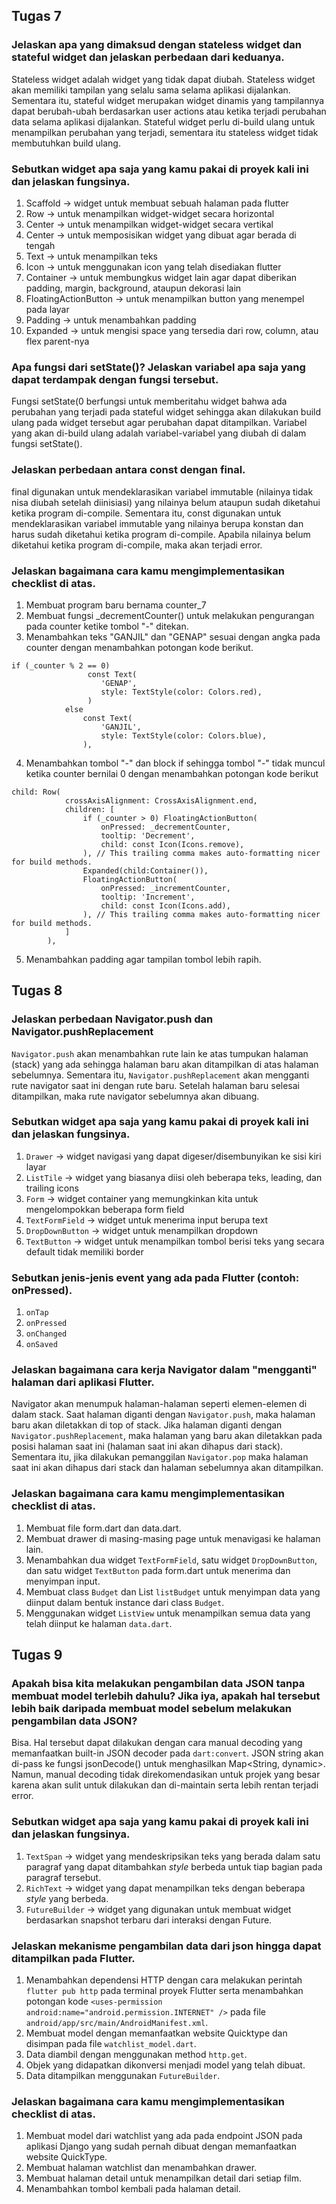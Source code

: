 ## Tugas 7
### Jelaskan apa yang dimaksud dengan stateless widget dan stateful widget dan jelaskan perbedaan dari keduanya.
Stateless widget adalah widget yang tidak dapat diubah. Stateless widget akan memiliki tampilan yang selalu sama selama aplikasi dijalankan. Sementara itu, stateful widget merupakan widget dinamis yang tampilannya dapat berubah-ubah berdasarkan user actions atau ketika terjadi perubahan data selama aplikasi dijalankan. Stateful widget perlu di-build ulang untuk menampilkan perubahan yang terjadi, sementara itu stateless widget tidak membutuhkan build ulang.

### Sebutkan widget apa saja yang kamu pakai di proyek kali ini dan jelaskan fungsinya.
1. Scaffold -> widget untuk membuat sebuah halaman pada flutter
2. Row -> untuk menampilkan widget-widget secara horizontal
3. Center -> untuk menampilkan widget-widget secara vertikal
4. Center -> untuk memposisikan widget yang dibuat agar berada di tengah
5. Text -> untuk menampilkan teks
6. Icon -> untuk menggunakan icon yang telah disediakan flutter
7. Container -> untuk membungkus widget lain agar dapat diberikan padding, margin, background, ataupun dekorasi lain
8. FloatingActionButton -> untuk menampilkan button yang menempel pada layar
9. Padding -> untuk menambahkan padding 
10. Expanded -> untuk mengisi space yang tersedia dari row, column, atau flex parent-nya

### Apa fungsi dari setState()? Jelaskan variabel apa saja yang dapat terdampak dengan fungsi tersebut.
Fungsi setState(0 berfungsi untuk memberitahu widget bahwa ada perubahan yang terjadi pada stateful widget sehingga akan dilakukan build ulang pada widget tersebut agar perubahan dapat ditampilkan. Variabel yang akan di-build ulang adalah variabel-variabel yang diubah di dalam fungsi setState().

### Jelaskan perbedaan antara const dengan final.
final digunakan untuk mendeklarasikan variabel immutable (nilainya tidak nisa diubah setelah diinisiasi) yang nilainya belum ataupun sudah diketahui ketika program di-compile. Sementara itu, const digunakan untuk mendeklarasikan variabel immutable yang nilainya berupa konstan dan harus sudah diketahui ketika program di-compile. Apabila nilainya belum diketahui ketika program di-compile, maka akan terjadi error.

### Jelaskan bagaimana cara kamu mengimplementasikan checklist di atas.
1. Membuat program baru bernama counter_7
2. Membuat fungsi _decrementCounter() untuk melakukan pengurangan pada counter ketike tombol "-" ditekan.
3. Menambahkan teks "GANJIL" dan "GENAP" sesuai dengan angka pada counter dengan menambahkan potongan kode berikut.
```
if (_counter % 2 == 0)
                 const Text(
                    'GENAP',
                    style: TextStyle(color: Colors.red),
                 )
            else
                const Text(
                    'GANJIL',
                    style: TextStyle(color: Colors.blue),
                ),
```
4. Menambahkan tombol "-" dan block if sehingga tombol "-" tidak muncul ketika counter bernilai 0 dengan menambahkan potongan kode berikut
```
child: Row(
            crossAxisAlignment: CrossAxisAlignment.end,
            children: [
                if (_counter > 0) FloatingActionButton(
                    onPressed: _decrementCounter,
                    tooltip: 'Decrement',
                    child: const Icon(Icons.remove),
                ), // This trailing comma makes auto-formatting nicer for build methods.
                Expanded(child:Container()),
                FloatingActionButton(
                    onPressed: _incrementCounter,
                    tooltip: 'Increment',
                    child: const Icon(Icons.add),
                ), // This trailing comma makes auto-formatting nicer for build methods.
            ]
        ),
```
5. Menambahkan padding agar tampilan tombol lebih rapih.

## Tugas 8
### Jelaskan perbedaan Navigator.push dan Navigator.pushReplacement
`Navigator.push` akan menambahkan rute lain ke atas tumpukan halaman (stack) yang ada sehingga halaman baru akan ditampilkan di atas halaman sebelumnya.
Sementara itu, `Navigator.pushReplacement` akan mengganti rute navigator saat ini dengan rute baru. Setelah halaman baru selesai ditampilkan, maka rute navigator sebelumnya akan dibuang.
### Sebutkan widget apa saja yang kamu pakai di proyek kali ini dan jelaskan fungsinya.
1. `Drawer` -> widget navigasi yang dapat digeser/disembunyikan ke sisi kiri layar
2. `ListTile` -> widget yang biasanya diisi oleh beberapa teks, leading, dan trailing icons
3. `Form` -> widget container yang memungkinkan kita untuk mengelompokkan beberapa form field
4. `TextFormField` -> widget untuk menerima input berupa text
5. `DropDownButton` -> widget untuk menampilkan dropdown
6. `TextButton` -> widget untuk menampilkan tombol berisi teks yang secara default tidak memiliki border
###  Sebutkan jenis-jenis event yang ada pada Flutter (contoh: onPressed).
1. `onTap`
2. `onPressed`
3. `onChanged`
4. `onSaved`
### Jelaskan bagaimana cara kerja Navigator dalam "mengganti" halaman dari aplikasi Flutter.
Navigator akan menumpuk halaman-halaman seperti elemen-elemen di dalam stack. Saat halaman diganti dengan `Navigator.push`, maka halaman baru akan diletakkan di top of stack. Jika halaman diganti dengan `Navigator.pushReplacement`, maka halaman yang baru akan diletakkan pada posisi halaman saat ini (halaman saat ini akan dihapus dari stack). Sementara itu, jika dilakukan pemanggilan `Navigator.pop` maka halaman saat ini akan dihapus dari stack dan halaman sebelumnya akan ditampilkan.
### Jelaskan bagaimana cara kamu mengimplementasikan checklist di atas.
1. Membuat file form.dart dan data.dart.
2. Membuat drawer di masing-masing page untuk menavigasi ke halaman lain.
3. Menambahkan dua widget `TextFormField`, satu widget `DropDownButton`, dan satu widget `TextButton` pada form.dart untuk menerima dan menyimpan input.
4. Membuat class `Budget` dan List `listBudget` untuk menyimpan data yang diinput dalam bentuk instance dari class `Budget`.
5. Menggunakan widget `ListView` untuk menampilkan semua data yang telah diinput ke halaman `data.dart`.

## Tugas 9
###  Apakah bisa kita melakukan pengambilan data JSON tanpa membuat model terlebih dahulu? Jika iya, apakah hal tersebut lebih baik daripada membuat model sebelum melakukan pengambilan data JSON?
Bisa. Hal tersebut dapat dilakukan dengan cara manual decoding yang memanfaatkan built-in JSON decoder pada `dart:convert`. JSON string akan di-pass ke fungsi jsonDecode() untuk menghasilkan Map<String, dynamic>.
Namun, manual decoding tidak direkomendasikan untuk projek yang besar karena akan sulit untuk dilakukan dan di-maintain serta lebih rentan terjadi error.

### Sebutkan widget apa saja yang kamu pakai di proyek kali ini dan jelaskan fungsinya.
1. `TextSpan` -> widget yang mendeskripsikan teks yang berada dalam satu paragraf yang dapat ditambahkan _style_ berbeda untuk tiap bagian pada paragraf tersebut.
2. `RichText` -> widget yang dapat menampilkan teks dengan beberapa  _style_ yang berbeda.
3. `FutureBuilder` -> widget yang digunakan untuk membuat widget berdasarkan snapshot terbaru dari interaksi dengan Future.

### Jelaskan mekanisme pengambilan data dari json hingga dapat ditampilkan pada Flutter.
1. Menambahkan dependensi HTTP dengan cara melakukan perintah `flutter pub http` pada terminal proyek Flutter serta menambahkan 
potongan kode `<uses-permission android:name="android.permission.INTERNET" />` pada file `android/app/src/main/AndroidManifest.xml`. 
2. Membuat model dengan memanfaatkan website Quicktype dan disimpan pada file `watchlist_model.dart`.
3. Data diambil dengan menggunakan method `http.get`.
4. Objek yang didapatkan dikonversi menjadi model yang telah dibuat.
5. Data ditampilkan menggunakan `FutureBuilder`.

### Jelaskan bagaimana cara kamu mengimplementasikan checklist di atas.
1.  Membuat model dari watchlist yang ada pada endpoint JSON pada aplikasi Django yang sudah pernah dibuat dengan memanfaatkan website QuickType.
2.  Membuat halaman watchlist dan menambahkan drawer.
3.  Membuat halaman detail untuk menampilkan detail dari setiap film.
4.  Menambahkan tombol kembali pada halaman detail.
